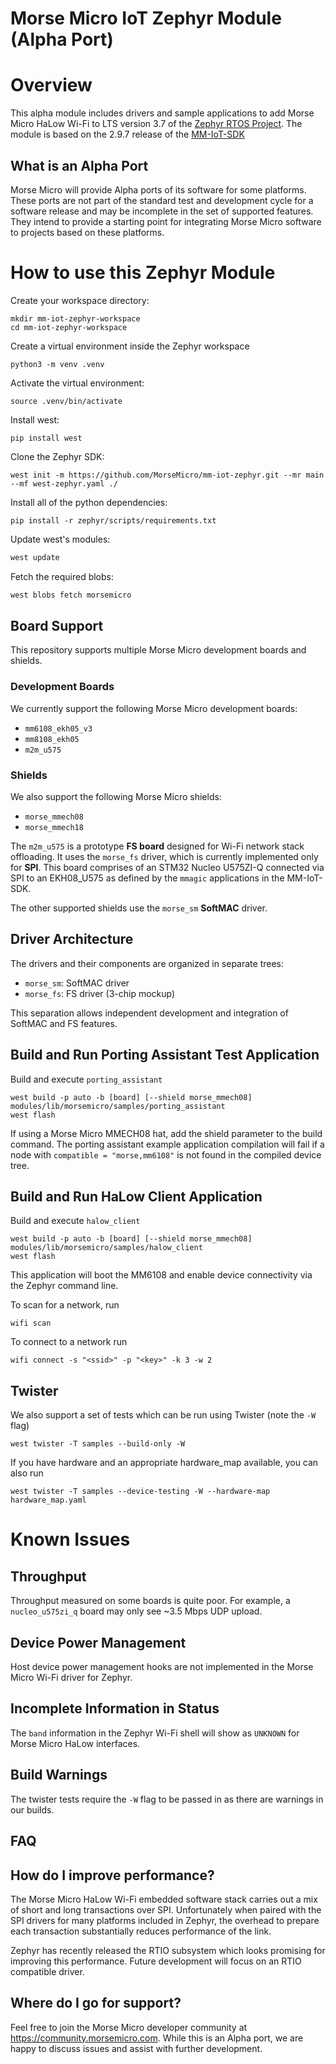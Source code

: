 Morse Micro IoT Zephyr Module (Alpha Port)
===================

# Overview

This alpha module includes drivers and sample applications to add Morse Micro HaLow Wi-Fi to LTS version 3.7 of the [Zephyr RTOS Project](https://www.zephyrproject.org/). The module is based on the 2.9.7 release of the [MM-IoT-SDK](https://www.github.com/MorseMicro/mm-iot-sdk)

## What is an Alpha Port
Morse Micro will provide Alpha ports of its software for some platforms. These ports are not part of the standard test and development cycle for a software release and may be incomplete in the set of supported features. They intend to provide a starting point for integrating Morse Micro software to projects based on these platforms.

# How to use this Zephyr Module

Create your workspace directory:
```
mkdir mm-iot-zephyr-workspace
cd mm-iot-zephyr-workspace
```

Create a virtual environment inside the Zephyr workspace
```
python3 -m venv .venv
```

Activate the virtual environment:
```
source .venv/bin/activate
```

Install west:
```
pip install west
```

Clone the Zephyr SDK:
```
west init -m https://github.com/MorseMicro/mm-iot-zephyr.git --mr main --mf west-zephyr.yaml ./
```

Install all of the python dependencies:
```
pip install -r zephyr/scripts/requirements.txt
```

Update west's modules:

```bash
west update
```

Fetch the required blobs:
```bash
west blobs fetch morsemicro
```

## Board Support

This repository supports multiple Morse Micro development boards and shields.

### Development Boards
We currently support the following Morse Micro development boards:

- `mm6108_ekh05_v3`
- `mm8108_ekh05`
- `m2m_u575`

### Shields
We also support the following Morse Micro shields:

- `morse_mmech08`
- `morse_mmech18`

The `m2m_u575` is a prototype **FS board** designed for Wi-Fi network stack offloading.
It uses the `morse_fs` driver, which is currently implemented only for **SPI**.
This board comprises of an STM32 Nucleo U575ZI-Q connected via SPI to an EKH08_U575
as defined by the `mmagic` applications in the MM-IoT-SDK.

The other supported shields use the `morse_sm` **SoftMAC** driver.

## Driver Architecture

The drivers and their components are organized in separate trees:

- `morse_sm`: SoftMAC driver
- `morse_fs`: FS driver (3-chip mockup)

This separation allows independent development and integration of SoftMAC and FS features.

## Build and Run Porting Assistant Test Application

Build and execute `porting_assistant`

```
west build -p auto -b [board] [--shield morse_mmech08] modules/lib/morsemicro/samples/porting_assistant
west flash
```
If using a Morse Micro MMECH08 hat, add the shield parameter to the build command.
The porting assistant example application compilation will fail if a node with `compatible = "morse,mm6108"` is not found
in the compiled device tree.

## Build and Run HaLow Client Application

Build and execute `halow_client`

```
west build -p auto -b [board] [--shield morse_mmech08] modules/lib/morsemicro/samples/halow_client
west flash
```
This application will boot the MM6108 and enable device connectivity via the Zephyr command line.

To scan for a network, run
```
wifi scan
```
To connect to a network run
```
wifi connect -s "<ssid>" -p "<key>" -k 3 -w 2
```

## Twister
We also support a set of tests which can be run using Twister (note the `-W` flag)
```
west twister -T samples --build-only -W
```
If you have hardware and an appropriate hardware_map available, you can also run
```
west twister -T samples --device-testing -W --hardware-map hardware_map.yaml
```

# Known Issues
## Throughput
Throughput measured on some boards is quite poor. For example, a `nucleo_u575zi_q` board may only see ~3.5 Mbps UDP upload.
## Device Power Management
Host device power management hooks are not implemented in the Morse Micro Wi-Fi driver for Zephyr.
## Incomplete Information in Status
The `band` information in the Zephyr Wi-Fi shell will show as `UNKNOWN` for Morse Micro HaLow interfaces.
## Build Warnings
The twister tests require the `-W` flag to be passed in as there are warnings in our builds.

## FAQ
## How do I improve performance?

The Morse Micro HaLow Wi-Fi embedded software stack carries out a mix of short and long transactions over SPI.
Unfortunately when paired with the SPI drivers for many platforms included in Zephyr, the overhead to prepare each transaction substantially reduces performance of the link.

Zephyr has recently released the RTIO subsystem which looks promising for improving this performance. Future development will focus on an RTIO compatible driver.

## Where do I go for support?
Feel free to join the Morse Micro developer community at https://community.morsemicro.com. While this is an Alpha port, we are happy to discuss issues and assist with further development.
